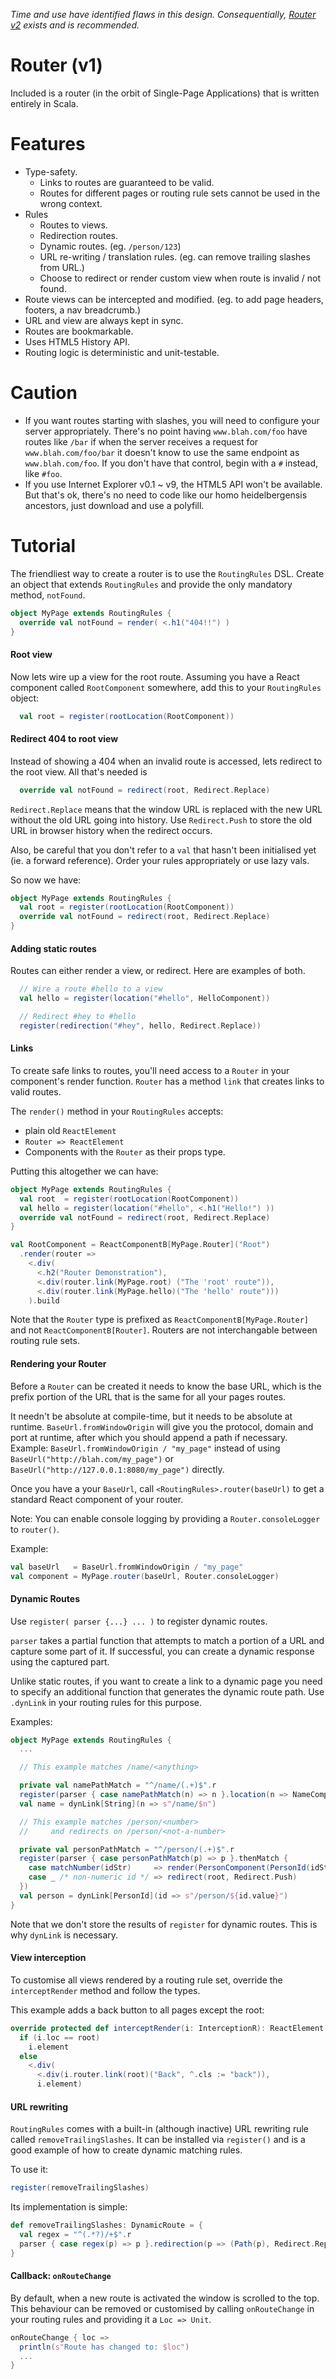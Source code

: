 *Time and use have identified flaws in this design. Consequentially, [Router v2](https://github.com/japgolly/scalajs-react/blob/master/extra/ROUTER2.md) exists and is recommended.*

Router (v1)
===========

Included is a router (in the orbit of Single-Page Applications) that is written entirely in Scala.


Features
========
* Type-safety.
  * Links to routes are guaranteed to be valid.
  * Routes for different pages or routing rule sets cannot be used in the wrong context.
* Rules
  * Routes to views.
  * Redirection routes.
  * Dynamic routes. (eg. `/person/123`)
  * URL re-writing / translation rules. (eg. can remove trailing slashes from URL.)
  * Choose to redirect or render custom view when route is invalid / not found.
* Route views can be intercepted and modified. (eg. to add page headers, footers, a nav breadcrumb.)
* URL and view are always kept in sync.
* Routes are bookmarkable.
* Uses HTML5 History API.
* Routing logic is deterministic and unit-testable.


Caution
=======

* If you want routes starting with slashes, you will need to configure your server appropriately.
  There's no point having `www.blah.com/foo` have routes like `/bar` if when the server receives a request for `www.blah.com/foo/bar` it doesn't know to use the same endpoint as `www.blah.com/foo`.
  If you don't have that control, begin with a `#` instead, like `#foo`.
* If you use Internet Explorer v0.1 ~ v9, the HTML5 API won't be available. But that's ok, there's no need to code like our homo heidelbergensis ancestors, just download and use a polyfill.

Tutorial
========

The friendliest way to create a router is to use the `RoutingRules` DSL.
Create an object that extends `RoutingRules` and provide the only mandatory method, `notFound`.

```scala
object MyPage extends RoutingRules {
  override val notFound = render( <.h1("404!!") )
}
```

#### Root view

Now lets wire up a view for the root route.
Assuming you have a React component called `RootComponent` somewhere, add this to your `RoutingRules` object:

```scala
  val root = register(rootLocation(RootComponent))
```

#### Redirect 404 to root view

Instead of showing a 404 when an invalid route is accessed, lets redirect to the root view.
All that's needed is
```scala
  override val notFound = redirect(root, Redirect.Replace)
```

`Redirect.Replace` means that the window URL is replaced with the new URL without the old URL going into history.
Use `Redirect.Push` to store the old URL in browser history when the redirect occurs.

Also, be careful that you don't refer to a `val` that hasn't been initialised yet (ie. a forward reference).
Order your rules appropriately or use lazy vals.

So now we have:
```scala
object MyPage extends RoutingRules {
  val root = register(rootLocation(RootComponent))
  override val notFound = redirect(root, Redirect.Replace)
}
```

#### Adding static routes

Routes can either render a view, or redirect. Here are examples of both.

```scala
  // Wire a route #hello to a view
  val hello = register(location("#hello", HelloComponent))

  // Redirect #hey to #hello
  register(redirection("#hey", hello, Redirect.Replace))
```

#### Links

To create safe links to routes, you'll need access to a `Router` in your component's render function.
`Router` has a method `link` that creates links to valid routes.

The `render()` method in your `RoutingRules` accepts:
* plain old `ReactElement`
* `Router => ReactElement`
* Components with the `Router` as their props type.

Putting this altogether we can have:
```scala
object MyPage extends RoutingRules {
  val root  = register(rootLocation(RootComponent))
  val hello = register(location("#hello", <.h1("Hello!") ))
  override val notFound = redirect(root, Redirect.Replace)
}

val RootComponent = ReactComponentB[MyPage.Router]("Root")
  .render(router =>
    <.div(
      <.h2("Router Demonstration"),
      <.div(router.link(MyPage.root) ("The 'root' route")),
      <.div(router.link(MyPage.hello)("The 'hello' route")))
    ).build
```

Note that the `Router` type is prefixed as `ReactComponentB[MyPage.Router]` and not `ReactComponentB[Router]`.
Routers are not interchangable between routing rule sets.

#### Rendering your Router

Before a `Router` can be created it needs to know the base URL, which is the prefix portion of the URL that is the same for all your pages routes.

It needn't be absolute at compile-time, but it needs to be absolute at runtime. `BaseUrl.fromWindowOrigin` will give you the protocol, domain and port at runtime, after which you should append a path if necessary. Example: `BaseUrl.fromWindowOrigin / "my_page"` instead of using `BaseUrl("http://blah.com/my_page")` or `BaseUrl("http://127.0.0.1:8080/my_page")` directly.

Once you have a your `BaseUrl`, call `<RoutingRules>.router(baseUrl)` to get a standard React component of your router.

Note: You can enable console logging by providing a `Router.consoleLogger` to `router()`.

Example:
```scala
val baseUrl   = BaseUrl.fromWindowOrigin / "my_page"
val component = MyPage.router(baseUrl, Router.consoleLogger)
```

#### Dynamic Routes

Use `register( parser {...} ... )` to register dynamic routes.

`parser` takes a partial function that attempts to match a portion of a URL and capture some part of it.
If successful, you can create a dynamic response using the captured part.

Unlike static routes, if you want to create a link to a dynamic page you need to specify an additional function that generates the dynamic route path. Use `.dynLink` in your routing rules for this purpose.

Examples:
```scala
object MyPage extends RoutingRules {
  ...

  // This example matches /name/<anything>

  private val namePathMatch = "^/name/(.+)$".r
  register(parser { case namePathMatch(n) => n }.location(n => NameComponent(n)))
  val name = dynLink[String](n => s"/name/$n")

  // This example matches /person/<number>
  //     and redirects on /person/<not-a-number>

  private val personPathMatch = "^/person/(.+)$".r
  register(parser { case personPathMatch(p) => p }.thenMatch {
    case matchNumber(idStr)     => render(PersonComponent(PersonId(idStr.toLong)))
    case _ /* non-numeric id */ => redirect(root, Redirect.Push)
  })
  val person = dynLink[PersonId](id => s"/person/${id.value}")
}
```

Note that we don't store the results of `register` for dynamic routes. This is why `dynLink` is necessary.

#### View interception

To customise all views rendered by a routing rule set, override the `interceptRender` method and follow the types.

This example adds a back button to all pages except the root:
```scala
override protected def interceptRender(i: InterceptionR): ReactElement =
  if (i.loc == root)
    i.element
  else
    <.div(
      <.div(i.router.link(root)("Back", ^.cls := "back")),
      i.element)
```

#### URL rewriting

`RoutingRules` comes with a built-in (although inactive) URL rewriting rule called `removeTrailingSlashes`.
It can be installed via `register()` and is a good example of how to create dynamic matching rules.

To use it:
```scala
register(removeTrailingSlashes)
```

Its implementation is simple:
```scala
def removeTrailingSlashes: DynamicRoute = {
  val regex = "^(.*?)/+$".r
  parser { case regex(p) => p }.redirection(p => (Path(p), Redirect.Replace))
}
```

#### Callback: `onRouteChange`
By default, when a new route is activated the window is scrolled to the top.
This behaviour can be removed or customised by calling `onRouteChange` in your routing rules and providing it a `Loc => Unit`.

```scala
onRouteChange { loc =>
  println(s"Route has changed to: $loc")
  ...
}
